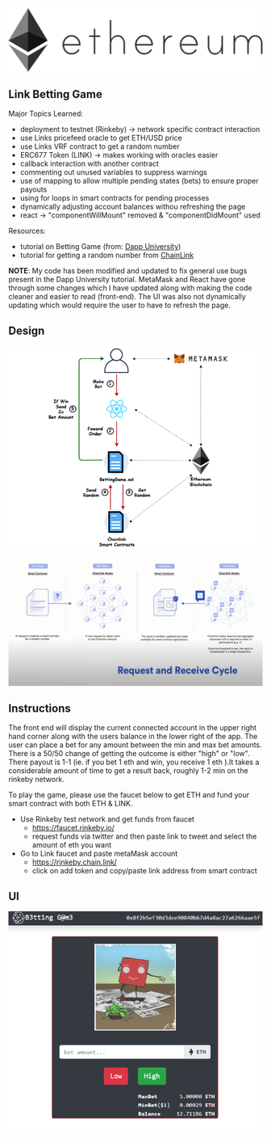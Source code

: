 ![](public/eth.png)
##
## Link Betting Game
Major Topics Learned:
- deployment to testnet (Rinkeby) -> network specific contract interaction
- use Links pricefeed oracle to get ETH/USD price
- use Links VRF contract to get a random number
- ERC677 Token (LINK) -> makes working with oracles easier
- callback interaction with another contract
- commenting out unused variables to suppress warnings
- use of mapping to allow multiple pending states (bets) to ensure proper payouts 
- using for loops in smart contracts for pending processes
- dynamically adjusting account balances withou refreshing the page
- react -> "componentWillMount" removed & "componentDidMount" used  

Resources:
- tutorial on Betting Game (from: [Dapp University](https://www.youtube.com/watch?v=YzCbaR15Xi4&t=971s))
- tutorial for getting a random number from [ChainLink](https://www.youtube.com/watch?v=JqZWariqh5s)

**NOTE**: My code has been modified and updated to fix general use bugs present in the Dapp University 
tutorial. MetaMask and React have gone through some changes which I have updated along with making the code
cleaner and easier to read (front-end).  The UI was also not dynamically updating which would require the user
to have to refresh the page.  

## Design
![](public/BettingGame.png)
![](public/VRF_cycle.png)

## Instructions
The front end will display the current connected account in the upper right hand corner along with the 
users balance in the lower right of the app.  The user can place a bet for any amount between the min and 
max bet amounts.  There is a 50/50 change of getting the outcome is either "high" or "low".  There payout is
1-1 (ie. if you bet 1 eth and win, you receive 1 eth ).It takes a considerable amount of time to get a result back,
roughly 1-2 min on the rinkeby network.  

To play the game, please use the faucet below to get ETH and fund your smart contract with both ETH & LINK.


- Use Rinkeby test network and get funds from faucet
	- https://faucet.rinkeby.io/
	- request funds via twitter and then paste link to tweet and select the amount of eth you want
- Go to Link faucet and paste metaMask account
	- https://rinkeby.chain.link/
	- click on add token and copy/paste link address from smart contract

## UI
![](public/UI.png)

